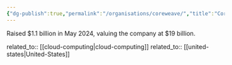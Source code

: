 ```yaml
---
{"dg-publish":true,"permalink":"/organisations/coreweave/","title":"CoreWeave"}
---
```



Raised $1.1 billion in May 2024, valuing the company at $19 billion.

related_to:: [[cloud-computing\|cloud-computing]]
related_to:: [[united-states\|United-States]]
